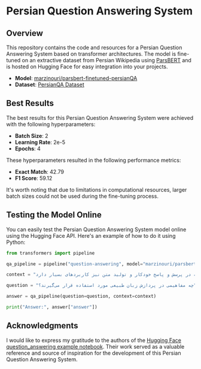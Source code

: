 # Persian Question Answering System

## Overview

This repository contains the code and resources for a Persian Question Answering System based on transformer architectures. The model is fine-tuned on an extractive dataset from Persian Wikipedia using [ParsBERT](https://github.com/hooshvare/parsbert) and is hosted on Hugging Face for easy integration into your projects.

- **Model**: [marzinouri/parsbert-finetuned-persianQA](https://huggingface.co/marzinouri/parsbert-finetuned-persianQA)
- **Dataset**: [PersianQA Dataset](https://github.com/sajjjadayobi/PersianQA)

## Best Results
The best results for this Persian Question Answering System were achieved with the following hyperparameters:

- **Batch Size**: 2
- **Learning Rate**: 2e-5
- **Epochs**: 4

These hyperparameters resulted in the following performance metrics:

- **Exact Match**: 42.79
- **F1 Score**: 59.12

It's worth noting that due to limitations in computational resources, larger batch sizes could not be used during the fine-tuning process.

## Testing the Model Online

You can easily test the Persian Question Answering System model online using the Hugging Face API. Here's an example of how to do it using Python:

```python
from transformers import pipeline

qa_pipeline = pipeline("question-answering", model="marzinouri/parsbert-finetuned-persianQA")

context = "پردازش زبان طبیعی یکی از حوزه‌های مهم در علوم کامپیوتر است که به تجزیه و تحلیل متون و متنوع‌سازی اطلاعات در زبان‌های انسانی می‌پردازد. این حوزه نه‌تنها در ترجمه ماشینی و تحلیل متون مفهومی بلکه در پرسش و پاسخ خودکار و تولید متن نیز کاربردهای بسیار دارد."

question = "چه مفاهیمی در پردازش زبان طبیعی مورد استفاده قرار می‌گیرند؟"

answer = qa_pipeline(question=question, context=context)

print("Answer:", answer["answer"])
```

## Acknowledgments

I would like to express my gratitude to the authors of the [Hugging Face question_answering example notebook](https://github.com/huggingface/notebooks/blob/main/examples/question_answering.ipynb). Their work served as a valuable reference and source of inspiration for the development of this Persian Question Answering System.
